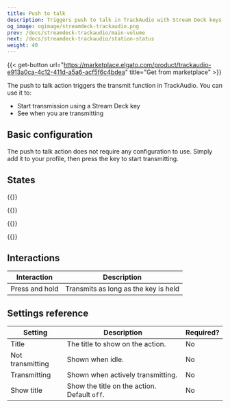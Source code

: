 ```yaml
---
title: Push to talk
description: Triggers push to talk in TrackAudio with Stream Deck keys
og_image: ogimage/streamdeck-trackaudio.png
prev: /docs/streamdeck-trackaudio/main-volume
next: /docs/streamdeck-trackaudio/station-status
weight: 40
---
```


{{< get-button url="https://marketplace.elgato.com/product/trackaudio-e913a0ca-4c12-411d-a5a6-acf5f6c4bdea" title="Get from marketplace" >}}

The push to talk action triggers the transmit function in TrackAudio. You can use it to:

- Start transmission using a Stream Deck key
- See when you are transmitting

## Basic configuration

The push to talk action does not require any configuration to use. Simply add it to your profile, then press the key to start transmitting.

## States

{{<action-figures>}}

<!-- not transmitting -->

{{<action-figure src="trackaudio/push-to-talk/template.svg.html" state="notTransmitting" caption="Not transmitting">}}

<!-- transmitting -->

{{<action-figure src="trackaudio/push-to-talk/template.svg.html" state="transmitting" title="KPDX" caption="Transmitting">}}

{{</action-figures>}}

## Interactions

| Interaction    | Description                          |
| -------------- | ------------------------------------ |
| Press and hold | Transmits as long as the key is held |

## Settings reference

| Setting          | Description                                  | Required? |
| ---------------- | -------------------------------------------- | --------- |
| Title            | The title to show on the action.             | No        |
| Not transmitting | Shown when idle.                             | No        |
| Transmitting     | Shown when actively transmitting.            | No        |
| Show title       | Show the title on the action. Default `off`. | No        |
